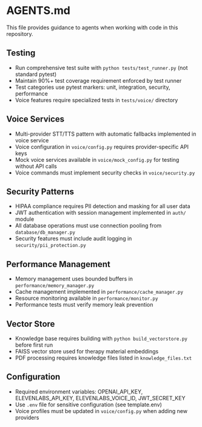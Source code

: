 # AGENTS.md

This file provides guidance to agents when working with code in this repository.

## Testing

- Run comprehensive test suite with `python tests/test_runner.py` (not standard pytest)
- Maintain 90%+ test coverage requirement enforced by test runner
- Test categories use pytest markers: unit, integration, security, performance
- Voice features require specialized tests in `tests/voice/` directory

## Voice Services

- Multi-provider STT/TTS pattern with automatic fallbacks implemented in voice service
- Voice configuration in `voice/config.py` requires provider-specific API keys
- Mock voice services available in `voice/mock_config.py` for testing without API calls
- Voice commands must implement security checks in `voice/security.py`

## Security Patterns

- HIPAA compliance requires PII detection and masking for all user data
- JWT authentication with session management implemented in `auth/` module
- All database operations must use connection pooling from `database/db_manager.py`
- Security features must include audit logging in `security/pii_protection.py`

## Performance Management

- Memory management uses bounded buffers in `performance/memory_manager.py`
- Cache management implemented in `performance/cache_manager.py`
- Resource monitoring available in `performance/monitor.py`
- Performance tests must verify memory leak prevention

## Vector Store

- Knowledge base requires building with `python build_vectorstore.py` before first run
- FAISS vector store used for therapy material embeddings
- PDF processing requires knowledge files listed in `knowledge_files.txt`

## Configuration

- Required environment variables: OPENAI_API_KEY, ELEVENLABS_API_KEY, ELEVENLABS_VOICE_ID, JWT_SECRET_KEY
- Use `.env` file for sensitive configuration (see template.env)
- Voice profiles must be updated in `voice/config.py` when adding new providers